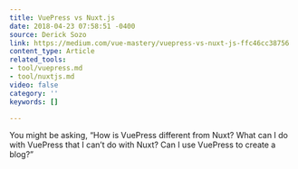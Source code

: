```yaml
---
title: VuePress vs Nuxt.js
date: 2018-04-23 07:58:51 -0400
source: Derick Sozo
link: https://medium.com/vue-mastery/vuepress-vs-nuxt-js-ffc46cc38756
content_type: Article
related_tools:
- tool/vuepress.md
- tool/nuxtjs.md
video: false
category: ''
keywords: []

---
```

You might be asking, “How is VuePress different from Nuxt? What can I do with VuePress that I can’t do with Nuxt? Can I use VuePress to create a blog?”